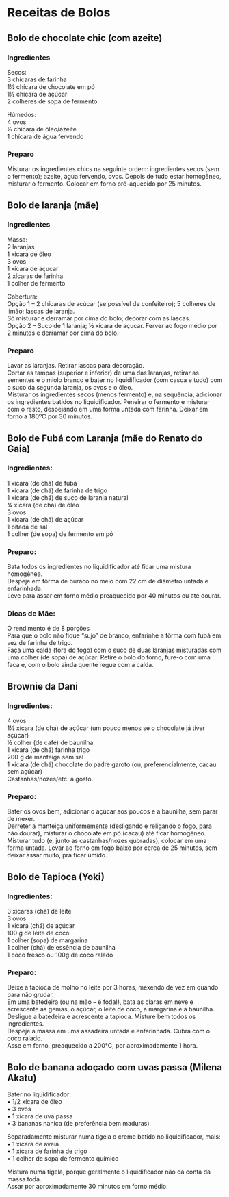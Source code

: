 # Receitas de Bolos


## Bolo de chocolate chic (com azeite)


### Ingredientes

Secos:  
3 chícaras de farinha  
1½ chícara de chocolate em pó  
1½ chícara de açúcar  
2 colheres de sopa de fermento  

Húmedos:  
4 ovos  
½ chícara de óleo/azeite  
1 chícara de água fervendo  

### Preparo

Misturar os ingredientes chics na seguinte ordem: ingredientes secos (sem o fermento); azeite, água fervendo, ovos. 
Depois de tudo estar homogêneo, misturar o fermento. Colocar em forno pré-aquecido por 25 minutos.



## Bolo de laranja (mãe)


### Ingredientes

Massa:  
2 laranjas  
1 xícara de óleo  
3 ovos  
1 xícara de açucar  
2 xícaras de farinha  
1 colher de fermento  

Cobertura:  
Opção 1 – 2 chícaras de acúcar (se possível de confeiteiro); 5 colheres de limão; lascas de laranja.  
Só misturar e derramar por cima do bolo; decorar com as lascas.  
Opção 2 – Suco de 1 laranja; ½ xícara de açucar. Ferver ao fogo médio por 2 minutos e derramar por cima do bolo.

### Preparo

Lavar as laranjas. Retirar lascas para decoração.   
Cortar as tampas (superior e inferior) de uma das laranjas, retirar as sementes e o miolo branco e bater no liquidificador (com casca e tudo) com o suco da segunda laranja, os ovos e o óleo.  
Misturar os ingredientes secos (menos fermento) e, na sequência, adicionar os ingredientes batidos no liquidificador. Peneirar o fermento e misturar com o resto, despejando em uma forma untada com farinha. Deixar em forno a 180ºC por 30 minutos.


## Bolo de Fubá com Laranja (mãe do Renato do Gaia)


### Ingredientes:  
1 xícara (de chá) de fubá  
1 xícara (de chá) de farinha de trigo  
1 xícara (de chá) de suco de laranja natural  
¾ xícara (de chá) de óleo  
3 ovos  
1 xícara (de chá) de açúcar   
1 pitada de sal  
1 colher (de sopa) de fermento em pó  

### Preparo:  

Bata todos os ingredientes no liquidificador até ficar uma mistura homogênea.  
Despeje em fôrma de buraco no meio com 22 cm de diâmetro untada e enfarinhada.  
Leve para assar em forno médio preaquecido por 40 minutos ou até dourar.

### Dicas de Mãe:

O rendimento é de 8 porções  
Para que o bolo não fique “sujo” de branco, enfarinhe a fôrma com fubá em vez de farinha de trigo.  
Faça uma calda (fora do fogo) com o suco de duas laranjas misturadas com uma colher (de sopa) de açúcar. Retire o bolo do forno, fure-o com uma faca e, com o bolo ainda quente regue com a calda.


## Brownie da Dani

### Ingredientes:

4 ovos  
1½  xícara (de chá) de açúcar (um pouco menos se o chocolate já tiver açúcar)  
½ colher (de café) de baunilha  
1 xícara (de chá) farinha trigo  
200 g de manteiga sem sal  
1 xícara (de chá) chocolate do padre garoto (ou, preferencialmente, cacau sem açúcar)  
Castanhas/nozes/etc. a gosto.  

### Preparo:

Bater os ovos bem, adicionar o açúcar aos poucos e a baunilha, sem parar de mexer.  
Derreter a manteiga uniformemente (desligando e religando o fogo, para não dourar), misturar o chocolate em pó (cacau) até ficar homogêneo. Misturar tudo (e, junto as castanhas/nozes qubradas), colocar em uma forma untada. Levar ao forno em fogo baixo por cerca de 25 minutos, sem deixar assar muito, pra ficar úmido.


## Bolo de Tapioca (Yoki)

### Ingredientes:

3 xícaras (chá) de leite  
3 ovos  
1 xícara (chá) de açúcar  
100 g de leite de coco  
1 colher (sopa) de margarina  
1 colher (chá) de essência de baunilha  
1 coco fresco ou 100g de coco ralado 

### Preparo:

Deixe a tapioca de molho no leite por 3 horas, mexendo de vez em quando para não grudar.  
Em uma batedeira (ou na mão – é foda!), bata as claras em neve e acrescente as gemas, o açúcar, o leite de coco, a margarina e a baunilha.  
Desligue a batedeira e acrescente a tapioca. Misture bem todos os ingredientes.  
Despeje a massa em uma assadeira untada e enfarinhada. Cubra com o coco ralado.  
Asse em forno, preaquecido a 200°C, por aproximadamente 1 hora.

## Bolo de banana adoçado com uvas passa (Milena Akatu)

Bater no liquidificador:  
    • 1/2 xícara de óleo  
    • 3 ovos  
    • 1 xícara de uva passa  
    • 3 bananas nanica (de preferência bem maduras)

Separadamente misturar numa tigela o creme batido no liquidificador, mais:  
    • 1 xícara de aveia  
    • 1 xícara de farinha de trigo  
    • 1 colher de sopa de fermento químico  

Mistura numa tigela, porque geralmente o liquidificador não dá conta da massa toda.  
Assar por aproximadamente 30 minutos em forno médio.
